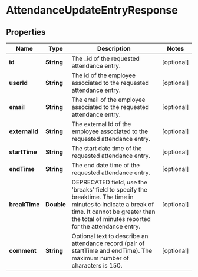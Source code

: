 

# AttendanceUpdateEntryResponse


## Properties

| Name | Type | Description | Notes |
|------------ | ------------- | ------------- | -------------|
|**id** | **String** | The _id of the requested attendance entry. |  [optional] |
|**userId** | **String** | The id of the employee associated to the requested attendance entry. |  [optional] |
|**email** | **String** | The email of the employee associated to the requested attendance entry. |  [optional] |
|**externalId** | **String** | The external Id of the employee associated to the requested attendance entry. |  [optional] |
|**startTime** | **String** | The start date time of the requested attendance entry. |  [optional] |
|**endTime** | **String** | The end date time of the requested attendance entry. |  [optional] |
|**breakTime** | **Double** | DEPRECATED field, use the &#39;breaks&#39; field to specify the breaktime. The time in minutes to indicate a break of time. It cannot be greater than the total of minutes reported for the attendance entry. |  [optional] |
|**comment** | **String** | Optional text to describe an attendance record (pair of startTime and endTime). The maximum number of characters is 150. |  [optional] |



